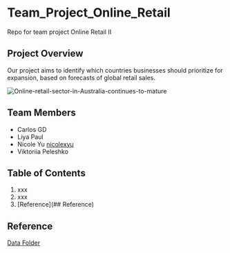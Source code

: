 # Team_Project_Online_Retail
Repo for team project Online Retail II

## Project Overview

Our project aims to identify which countries businesses should prioritize for expansion, based on forecasts of global retail sales.

![Online-retail-sector-in-Australia-continues-to-mature](https://github.com/user-attachments/assets/aaa419c5-83de-4ea8-a20e-a7d8d95bb93f)

## Team Members

* Carlos GD
* Liya Paul
* Nicole Yu [nicolexyu](https://github.com/nicolexyu)
* Viktoriia Peleshko 

## Table of Contents
1. xxx
2. xxx
3. [Reference](## Reference)


## Reference
[Data Folder](https://github.com/nicolexyu/Team_Project_Online_Retail/tree/main/data)

